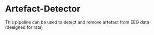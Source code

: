 # Artefact-Detector
This pipeline can be used to detect and remove artefact from EEG data (designed for rats)
